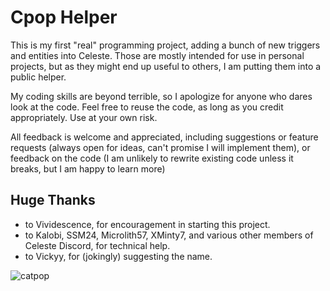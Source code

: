 # Cpop Helper
This is my first "real" programming project, adding a bunch of new triggers and entities into Celeste. Those are mostly intended for use in personal projects, but as they might end up useful to others, I am putting them into a public helper.

My coding skills are beyond terrible, so I apologize for anyone who dares look at the code. Feel free to reuse the code, as long as you credit appropriately. Use at your own risk.

All feedback is welcome and appreciated, including suggestions or feature requests (always open for ideas, can't promise I will implement them), or feedback on the code (I am unlikely to rewrite existing code unless it breaks, but I am happy to learn more)

## Huge Thanks
 - to Vividescence, for encouragement in starting this project.
 - to Kalobi, SSM24, Microlith57, XMinty7, and various other members of Celeste Discord, for technical help.
 - to Vickyy, for (jokingly) suggesting the name.

![catpop](https://cdn.discordapp.com/emojis/971378373790162984.gif)
